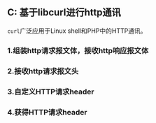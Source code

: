 ## C: 基于libcurl进行http通讯

`curl`广泛应用于Linux shell和PHP中的HTTP通讯。

### 1.组装http请求报文体，接收http响应报文体


### 2.接收http请求报文头


### 3.自定义HTTP请求header


### 4.获得HTTP请求header